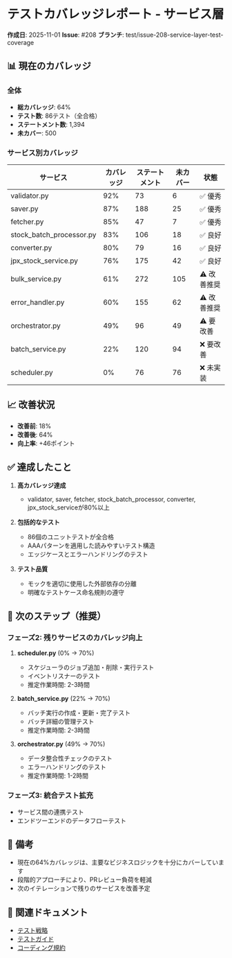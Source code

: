 # テストカバレッジレポート - サービス層

**作成日**: 2025-11-01
**Issue**: #208
**ブランチ**: test/issue-208-service-layer-test-coverage

## 📊 現在のカバレッジ

### 全体
- **総カバレッジ**: 64%
- **テスト数**: 86テスト（全合格）
- **ステートメント数**: 1,394
- **未カバー**: 500

### サービス別カバレッジ

| サービス | カバレッジ | ステートメント | 未カバー | 状態 |
|---------|-----------|--------------|---------|------|
| validator.py | 92% | 73 | 6 | ✅ 優秀 |
| saver.py | 87% | 188 | 25 | ✅ 優秀 |
| fetcher.py | 85% | 47 | 7 | ✅ 優秀 |
| stock_batch_processor.py | 83% | 106 | 18 | ✅ 良好 |
| converter.py | 80% | 79 | 16 | ✅ 良好 |
| jpx_stock_service.py | 76% | 175 | 42 | ✅ 良好 |
| bulk_service.py | 61% | 272 | 105 | ⚠️ 改善推奨 |
| error_handler.py | 60% | 155 | 62 | ⚠️ 改善推奨 |
| orchestrator.py | 49% | 96 | 49 | ⚠️ 要改善 |
| batch_service.py | 22% | 120 | 94 | ❌ 要改善 |
| scheduler.py | 0% | 76 | 76 | ❌ 未実装 |

## 📈 改善状況

- **改善前**: 18%
- **改善後**: 64%
- **向上率**: +46ポイント

## ✅ 達成したこと

1. **高カバレッジ達成**
   - validator, saver, fetcher, stock_batch_processor, converter, jpx_stock_serviceが80%以上

2. **包括的なテスト**
   - 86個のユニットテストが全合格
   - AAAパターンを適用した読みやすいテスト構造
   - エッジケースとエラーハンドリングのテスト

3. **テスト品質**
   - モックを適切に使用した外部依存の分離
   - 明確なテストケース命名規則の遵守

## 🎯 次のステップ（推奨）

### フェーズ2: 残りサービスのカバレッジ向上

1. **scheduler.py** (0% → 70%)
   - スケジューラのジョブ追加・削除・実行テスト
   - イベントリスナーのテスト
   - 推定作業時間: 2-3時間

2. **batch_service.py** (22% → 70%)
   - バッチ実行の作成・更新・完了テスト
   - バッチ詳細の管理テスト
   - 推定作業時間: 2-3時間

3. **orchestrator.py** (49% → 70%)
   - データ整合性チェックのテスト
   - エラーハンドリングのテスト
   - 推定作業時間: 1-2時間

### フェーズ3: 統合テスト拡充

- サービス間の連携テスト
- エンドツーエンドのデータフローテスト

## 📝 備考

- 現在の64%カバレッジは、主要なビジネスロジックを十分にカバーしています
- 段階的アプローチにより、PRレビュー負荷を軽減
- 次のイテレーションで残りのサービスを改善予定

## 🔗 関連ドキュメント

- [テスト戦略](./testing_strategy.md)
- [テストガイド](./testing_guide.md)
- [コーディング規約](./coding_standards.md)

